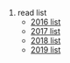 

1. read list
   * [2016 list](/src/main/list/2016.read.list.md)
   * [2017 list](/src/main/list/2017.read.list.md)
   * [2018 list](/src/main/list/2018.read.list.md)
   * [2019 list](/src/main/list/2019.read.list.md)
   